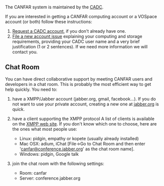 
The CANFAR system is maintained by the [CADC](http://www.cadc.hia.nrc.gc.ca).

If you are interested in getting a CANFAR computing account or a VOSpace account (or both) follow these instructions:

1. [Request a CADC account](http://www.cadc-ccda.hia-iha.nrc-cnrc.gc.ca/auth/register.html),
   if you don't already have one.
2. [File a new account issue](mailto:canfar@uvic.ca)
   explaining your computing and storage requirements,
   providing your CADC user name and a very brief justification (1 or
   2 sentences). If we need more information we will contact you.

## Chat Room

You can have direct collaborative support by meeting CANFAR users and
developers in a chat room. This is probably the most efficient way to
get help quickly. You need to:

1. have a XMPP/Jabber account (jabber.org, gmail, facebook...). If
   you do not want to use your private account, creating a new one at
   [jabber.org](https://register.jabber.org/) is quick. 
2. have a client supporting the XMPP protocol A list of clients is
   available on the
   [XMPP web site](http://xmpp.org/xmpp-software/clients/). If you
   don't know which one to choose, here are the ones what most people
   use: 
	- Linux: pidgin, empathy or kopete (usually already installed)
    - Mac OSX: adium, iChat [File-\>Go to Chat Room and then enter 'canfar@conference.jabber.org' as the chat room name].
    - Windows: pidgin, Google talk

3. join the chat room with the following settings:
	- Room: canfar
    - Server: conference.jabber.org

